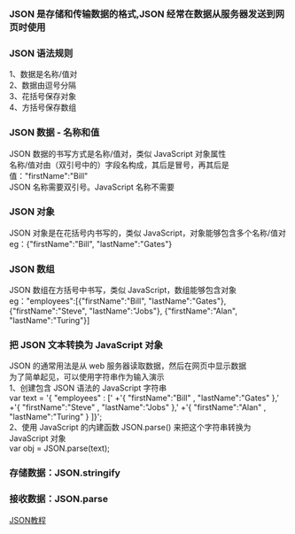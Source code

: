 ### JSON 是存储和传输数据的格式,JSON 经常在数据从服务器发送到网页时使用   

### JSON 语法规则   
1、数据是名称/值对   
2、数据由逗号分隔   
3、花括号保存对象  
4、方括号保存数组   

### JSON 数据 - 名称和值  
JSON 数据的书写方式是名称/值对，类似 JavaScript 对象属性    
名称/值对由（双引号中的）字段名构成，其后是冒号，再其后是值："firstName":"Bill"    
JSON 名称需要双引号。JavaScript 名称不需要   

### JSON 对象   
JSON 对象是在花括号内书写的，类似 JavaScript，对象能够包含多个名称/值对   
eg：{"firstName":"Bill", "lastName":"Gates"}   

### JSON 数组   
JSON 数组在方括号中书写，类似 JavaScript，数组能够包含对象   
eg："employees":[{"firstName":"Bill", "lastName":"Gates"}, {"firstName":"Steve", "lastName":"Jobs"}, {"firstName":"Alan", "lastName":"Turing"}]   

### 把 JSON 文本转换为 JavaScript 对象
JSON 的通常用法是从 web 服务器读取数据，然后在网页中显示数据   
为了简单起见，可以使用字符串作为输入演示   
1、创建包含 JSON 语法的 JavaScript 字符串   
var text = '{ "employees" : [' +'{ "firstName":"Bill" , "lastName":"Gates" },' +'{ "firstName":"Steve" , "lastName":"Jobs" },' +'{ "firstName":"Alan" , "lastName":"Turing" } ]}';   
2、使用 JavaScript 的内建函数 JSON.parse() 来把这个字符串转换为 JavaScript 对象   
var obj = JSON.parse(text);   

### 存储数据：JSON.stringify   

### 接收数据：JSON.parse   

[JSON教程](https://www.w3school.com.cn/js/js_json_intro.asp)


